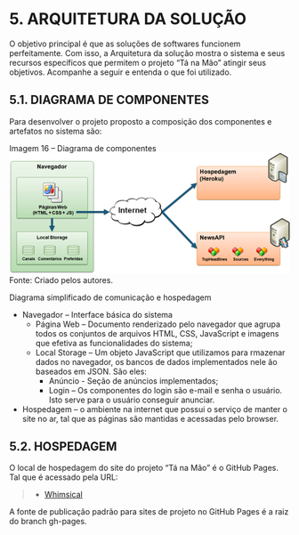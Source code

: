 # 5. ARQUITETURA DA SOLUÇÃO

O objetivo principal é que as soluções de softwares funcionem perfeitamente. Com isso, a Arquitetura da solução mostra o sistema e seus recursos específicos que permitem o projeto “Tá na Mão” atingir seus objetivos. Acompanhe a seguir e entenda o que foi utilizado.

## 5.1. DIAGRAMA DE COMPONENTES

Para desenvolver o projeto proposto a composição dos componentes e artefatos no sistema são:

Imagem 16 – Diagrama de componentes
![Diagrama de componentes](img/componentes.png)
Fonte: Criado pelos autores.

Diagrama simplificado de comunicação e hospedagem

- Navegador – Interface básica do sistema
  - Página Web – Documento renderizado pelo navegador que agrupa todos os conjuntos de arquivos HTML, CSS, JavaScript e imagens que efetiva as funcionalidades do sistema;
  - Local Storage – Um objeto JavaScript que utilizamos para rmazenar dados no navegador, os bancos de dados implementados nele ão baseados em JSON. São eles:
    - Anúncio - Seção de anúncios implementados;
    - Login – Os componentes do login são e-mail e senha o usuário. Isto serve para o usuário conseguir anunciar.
- Hospedagem – o ambiente na internet que possui o serviço de manter o site no ar, tal que as páginas são mantidas e acessadas pelo browser.

## 5.2. HOSPEDAGEM

O local de hospedagem do site do projeto “Tá na Mão” é o GitHub Pages. Tal que é acessado pela URL:

> - [Whimsical](https://whimsical.com/)

A fonte de publicação padrão para sites de projeto no GitHub Pages é a raiz do branch gh-pages.
